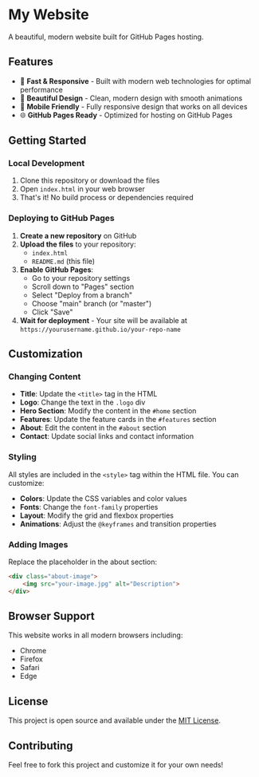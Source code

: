 # My Website

A beautiful, modern website built for GitHub Pages hosting.

## Features

- 🚀 **Fast & Responsive** - Built with modern web technologies for optimal performance
- 🎨 **Beautiful Design** - Clean, modern design with smooth animations
- 📱 **Mobile Friendly** - Fully responsive design that works on all devices
- 🌐 **GitHub Pages Ready** - Optimized for hosting on GitHub Pages

## Getting Started

### Local Development

1. Clone this repository or download the files
2. Open `index.html` in your web browser
3. That's it! No build process or dependencies required

### Deploying to GitHub Pages

1. **Create a new repository** on GitHub
2. **Upload the files** to your repository:
   - `index.html`
   - `README.md` (this file)
3. **Enable GitHub Pages**:
   - Go to your repository settings
   - Scroll down to "Pages" section
   - Select "Deploy from a branch"
   - Choose "main" branch (or "master")
   - Click "Save"
4. **Wait for deployment** - Your site will be available at `https://yourusername.github.io/your-repo-name`

## Customization

### Changing Content

- **Title**: Update the `<title>` tag in the HTML
- **Logo**: Change the text in the `.logo` div
- **Hero Section**: Modify the content in the `#home` section
- **Features**: Update the feature cards in the `#features` section
- **About**: Edit the content in the `#about` section
- **Contact**: Update social links and contact information

### Styling

All styles are included in the `<style>` tag within the HTML file. You can customize:

- **Colors**: Update the CSS variables and color values
- **Fonts**: Change the `font-family` properties
- **Layout**: Modify the grid and flexbox properties
- **Animations**: Adjust the `@keyframes` and transition properties

### Adding Images

Replace the placeholder in the about section:
```html
<div class="about-image">
    <img src="your-image.jpg" alt="Description">
</div>
```

## Browser Support

This website works in all modern browsers including:
- Chrome
- Firefox
- Safari
- Edge

## License

This project is open source and available under the [MIT License](LICENSE).

## Contributing

Feel free to fork this project and customize it for your own needs! 